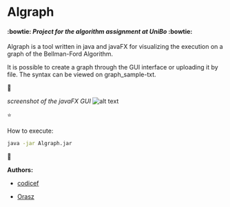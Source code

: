 # Algraph


#### :bowtie: *Project for the algorithm assignment at UniBo* :bowtie:

Algraph is a tool written in java and javaFX for visualizing the execution on a graph of the Bellman-Ford Algorithm.

It is possible to create a graph through the GUI interface or uploading it by file. The syntax can be viewed on graph_sample-txt.

:star2:

*screenshot of the javaFX GUI*
![alt text](https://user-images.githubusercontent.com/26349651/47348224-4c274e80-d6b1-11e8-8f61-29eadba25884.png)


:star:

How to execute:

```bash
java -jar Algraph.jar
```

:boy:

**Authors:**

- [codicef](https://github.com/codicef)

- [Orasz](https://github.com/Orasz)
